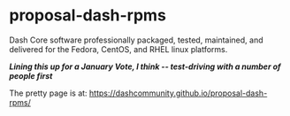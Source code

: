 # proposal-dash-rpms
Dash Core software professionally packaged, tested, maintained, and delivered
for the Fedora, CentOS, and RHEL linux platforms.

***Lining this up for a January Vote, I think -- test-driving with a number of people first***

The pretty page is at: <https://dashcommunity.github.io/proposal-dash-rpms/>

